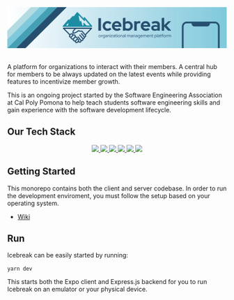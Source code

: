 <div align="center">
  <a href="https://www.cppsea.com/projects/icebreak/">
  <img src="assets/banner.png" />
  </a>
</div>
<br/>

A platform for organizations to interact with their members. A central hub for members to be always updated on the latest events while providing features to incentivize member growth.

This is an ongoing project started by the Software Engineering Association at Cal Poly Pomona to help teach students software engineering skills and gain experience with the software development lifecycle.

## Our Tech Stack

<div align="center">
  <a href="https://expo.dev/">
  <img width="80px" src="https://github.com/expo/expo/blob/main/.github/resources/banner.png?raw=true" />
  </a>
  <a href="https://reactnative.dev/">
    <img width="80px" src="https://external-content.duckduckgo.com/iu/?u=http%3A%2F%2Flogos-download.com%2Fwp-content%2Fuploads%2F2016%2F09%2FReact_logo_logotype_emblem.png&f=1&nofb=1&ipt=3ff8b344db2656e667363a9392b695b0918dcbe6e0e67460edcbafd6117f7bb5&ipo=images" />
  </a>
  <a href="https://expressjs.com/">
    <img width="80px" src="https://external-content.duckduckgo.com/iu/?u=https%3A%2F%2Fvectorified.com%2Fimages%2Fexpress-js-icon-20.png&f=1&nofb=1&ipt=14b5f7a33439e4d07671b761ce8e9978828dc40d0715d9b2041d5030717f44db&ipo=images" />
  </a>
  <a href="https://postgresql.org/">
    <img width="80px" src="https://external-content.duckduckgo.com/iu/?u=https%3A%2F%2Fbrandlogos.net%2Fwp-content%2Fuploads%2F2021%2F11%2Fpostgresql-logo.png&f=1&nofb=1&ipt=346eb609d354b8221b23a209fe257051a5f40431f7379153d40914eeaa71acb8&ipo=images" />
  </a>
  <a href="https://prisma.io/">
    <img width="60px" src="https://external-content.duckduckgo.com/iu/?u=https%3A%2F%2Fi.pinimg.com%2Foriginals%2F39%2Fb2%2Fe4%2F39b2e4ad77c23a2c11e5950a7dfa2aec.png&f=1&nofb=1&ipt=ab9be9b54d1b8ac29c5a8cc6fec38173fde506c703257145c1349f91436d4487&ipo=images" />
  </a>
  <a href="https://redis.io/">
    <img width="80px" src="https://external-content.duckduckgo.com/iu/?u=https%3A%2F%2Fassets.stickpng.com%2Fimages%2F584830b5cef1014c0b5e4a9c.png&f=1&nofb=1&ipt=19528552dc9413541fb7af9d6df3fda9d1346016805ab51651d1a705f29f7ade&ipo=images" />
  </a>
</div>

## Getting Started

This monorepo contains both the client and server codebase. In order to run the development enviroment, you must follow the setup based on your operating system.

- [Wiki](https://github.com/cppsea/icebreak/wiki)

## Run

Icebreak can be easily started by running:

```
yarn dev
```

This starts both the Expo client and Express.js backend for you to run Icebreak on an emulator or your physical device.
